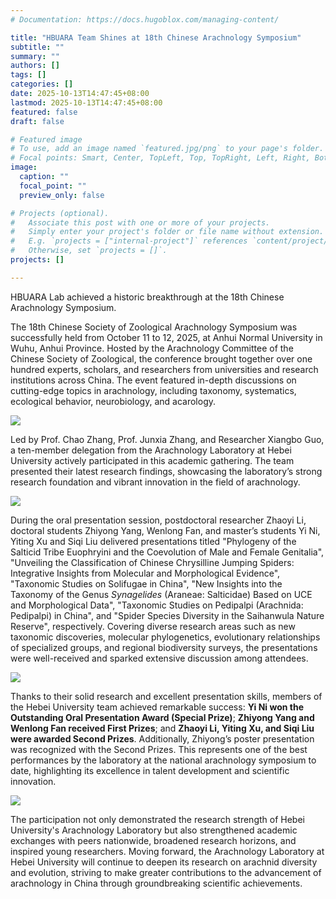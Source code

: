 ```yaml
---
# Documentation: https://docs.hugoblox.com/managing-content/

title: "HBUARA Team Shines at 18th Chinese Arachnology Symposium"
subtitle: ""
summary: ""
authors: []
tags: []
categories: []
date: 2025-10-13T14:47:45+08:00
lastmod: 2025-10-13T14:47:45+08:00
featured: false
draft: false

# Featured image
# To use, add an image named `featured.jpg/png` to your page's folder.
# Focal points: Smart, Center, TopLeft, Top, TopRight, Left, Right, BottomLeft, Bottom, BottomRight.
image:
  caption: ""
  focal_point: ""
  preview_only: false

# Projects (optional).
#   Associate this post with one or more of your projects.
#   Simply enter your project's folder or file name without extension.
#   E.g. `projects = ["internal-project"]` references `content/project/deep-learning/index.md`.
#   Otherwise, set `projects = []`.
projects: []

---
```


HBUARA Lab achieved a historic breakthrough at the 18th Chinese Arachnology Symposium.

<!--more-->

The 18th Chinese Society of Zoological Arachnology Symposium was successfully held from October 11 to 12, 2025, at Anhui Normal University in Wuhu, Anhui Province. Hosted by the Arachnology Committee of the Chinese Society of Zoological, the conference brought together over one hundred experts, scholars, and researchers from universities and research institutions across China. The event featured in-depth discussions on cutting-edge topics in arachnology, including taxonomy, systematics, ecological behavior, neurobiology, and acarology.

![](/images/2025-wuhu/1.jpg)

Led by Prof. Chao Zhang, Prof. Junxia Zhang, and Researcher Xiangbo Guo, a ten-member delegation from the Arachnology Laboratory at Hebei University actively participated in this academic gathering. The team presented their latest research findings, showcasing the laboratory’s strong research foundation and vibrant innovation in the field of arachnology.

![](/images/2025-wuhu/2.jpg)

During the oral presentation session, postdoctoral researcher Zhaoyi Li, doctoral students Zhiyong Yang, Wenlong Fan, and master’s students Yi Ni, Yiting Xu and Siqi Liu delivered presentations titled "Phylogeny of the Salticid Tribe Euophryini and the Coevolution of Male and Female Genitalia", "Unveiling the Classification of Chinese Chrysilline Jumping Spiders: Integrative Insights from Molecular and Morphological Evidence", "Taxonomic Studies on Solifugae in China", "New Insights into the Taxonomy of the Genus *Synagelides* (Araneae: Salticidae) Based on UCE and Morphological Data", "Taxonomic Studies on Pedipalpi (Arachnida: Pedipalpi) in China", and "Spider Species Diversity in the Saihanwula Nature Reserve", respectively. Covering diverse research areas such as new taxonomic discoveries, molecular phylogenetics, evolutionary relationships of specialized groups, and regional biodiversity surveys, the presentations were well-received and sparked extensive discussion among attendees.

![](/images/2025-wuhu/3.jpg)

Thanks to their solid research and excellent presentation skills, members of the Hebei University team achieved remarkable success: **Yi Ni won the Outstanding Oral Presentation Award (Special Prize)**; **Zhiyong Yang and Wenlong Fan received First Prizes**; and **Zhaoyi Li, Yiting Xu, and Siqi Liu were awarded Second Prizes**. Additionally, Zhiyong’s poster presentation was recognized with the Second Prizes. This represents one of the best performances by the laboratory at the national arachnology symposium to date, highlighting its excellence in talent development and scientific innovation.

![](/images/2025-wuhu/4.jpg)

The participation not only demonstrated the research strength of Hebei University's Arachnology Laboratory but also strengthened academic exchanges with peers nationwide, broadened research horizons, and inspired young researchers. Moving forward, the Arachnology Laboratory at Hebei University will continue to deepen its research on arachnid diversity and evolution, striving to make greater contributions to the advancement of arachnology in China through groundbreaking scientific achievements.
